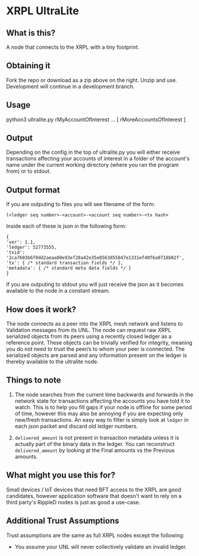# XRPL UltraLite
## What is this?
A node that connects to the XRPL with a tiny footprint.

## Obtaining it
Fork the repo or download as a zip above on the right. Unzip and use. Development will continue in a development branch.

## Usage
python3 ultralite.py rMyAccountOfInterest ... [ rMoreAccountsOfInterest ]

## Output
Depending on the config in the top of ultralite.py you will either receive transactions affecting your accounts of interest in a folder of the account's name under the current working directory (where you ran the program from) or to stdout.

## Output format
If you are outputing to files you will see filename of the form:
```
l<ledger seq number>-<account>-<account seq number>-<tx hash>
```

Inside each of these is json in the following form:

```
{
'ver': 1.1,
'ledger': 52773555,
'txid': '2ca7603b6f0dd2aeaa80e93ef28a42e35e8563855847e1331ef40f6a9718b02f',
'tx': { /* standard transaction fields */ },
'metadata': { /* standard meta data fields */ }
}
```
If you are outputing to stdout you will just receive the json as it becomes available to the node in a constant stream.

## How does it work?
The node connects as a peer into the XRPL mesh network and listens to Validation messages from its UNL. The node can request raw XRPL serialized objects from its peers using a recently closed ledger as a reference point. These objects can be trivially verified for integrity, meaning you do not need to trust the peer/s to whom your peer is connected. The serialized objects are parsed and any information present on the ledger is thereby available to the ultralite node. 

## Things to note
1. The node searches from the current time backwards and forwards in the network state for transactions affecting the accounts you have told it to watch. This is to help you fill gaps if your node is offline for some period of time, however this may also be annoying if you are expecting only new/fresh transactions. An easy way to filter is simply look at `ledger` in each json packet and discard old ledger numbers. 

2. `delivered_amount` is not present in transaction metadata unless it is actually part of the binary data in the ledger. You can reconstruct `delivered_amount` by looking at the Final amounts vs the Previous amounts.

## What might you use this for?
Small devices / IoT devices that need BFT access to the XRPL are good candidates, however application software that doesn't want to rely on a third party's RippleD nodes is just as good a use-case.

## Additional Trust Assumptions
Trust assumptions are the same as full XRPL nodes except the following:
* You assume your UNL will never collectively validate an invalid ledger.
